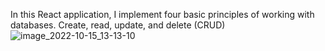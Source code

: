 In this React application, I implement four basic principles of working with databases. Create, read, update, and delete (CRUD)
![image_2022-10-15_13-13-10](https://user-images.githubusercontent.com/61971665/195983491-8abbbfe3-c055-444b-845c-506c2b305e70.png)
